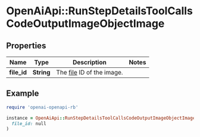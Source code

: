 # OpenAiApi::RunStepDetailsToolCallsCodeOutputImageObjectImage

## Properties

| Name | Type | Description | Notes |
| ---- | ---- | ----------- | ----- |
| **file_id** | **String** | The [file](/docs/api-reference/files) ID of the image. |  |

## Example

```ruby
require 'openai-openapi-rb'

instance = OpenAiApi::RunStepDetailsToolCallsCodeOutputImageObjectImage.new(
  file_id: null
)
```


